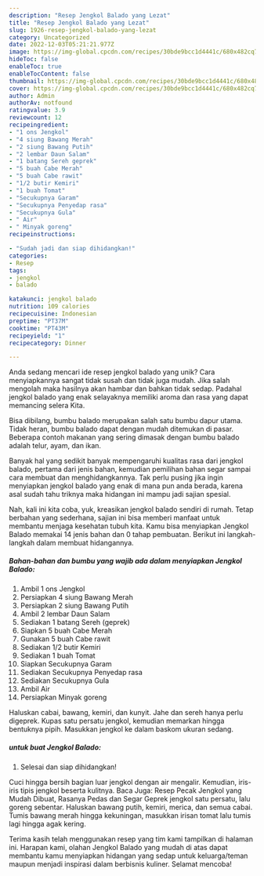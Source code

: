 ```yaml
---
description: "Resep Jengkol Balado yang Lezat"
title: "Resep Jengkol Balado yang Lezat"
slug: 1926-resep-jengkol-balado-yang-lezat
category: Uncategorized
date: 2022-12-03T05:21:21.977Z
image: https://img-global.cpcdn.com/recipes/30bde9bcc1d4441c/680x482cq70/jengkol-balado-foto-resep-utama.jpg
hideToc: false
enableToc: true
enableTocContent: false
thumbnail: https://img-global.cpcdn.com/recipes/30bde9bcc1d4441c/680x482cq70/jengkol-balado-foto-resep-utama.jpg
cover: https://img-global.cpcdn.com/recipes/30bde9bcc1d4441c/680x482cq70/jengkol-balado-foto-resep-utama.jpg
author: Admin
authorAv: notfound
ratingvalue: 3.9
reviewcount: 12
recipeingredient:
- "1 ons Jengkol"
- "4 siung Bawang Merah"
- "2 siung Bawang Putih"
- "2 lembar Daun Salam"
- "1 batang Sereh geprek"
- "5 buah Cabe Merah"
- "5 buah Cabe rawit"
- "1/2 butir Kemiri"
- "1 buah Tomat"
- "Secukupnya Garam"
- "Secukupnya Penyedap rasa"
- "Secukupnya Gula"
- " Air"
- " Minyak goreng"
recipeinstructions:

- "Sudah jadi dan siap dihidangkan!"
categories:
- Resep
tags:
- jengkol
- balado

katakunci: jengkol balado 
nutrition: 109 calories
recipecuisine: Indonesian
preptime: "PT37M"
cooktime: "PT43M"
recipeyield: "1"
recipecategory: Dinner

---
```





Anda sedang mencari ide resep jengkol balado yang unik? Cara menyiapkannya sangat tidak susah dan tidak juga mudah. Jika salah mengolah maka hasilnya akan hambar dan bahkan tidak sedap. Padahal jengkol balado yang enak selayaknya memiliki aroma dan rasa yang dapat memancing selera Kita.





Bisa dibilang, bumbu balado merupakan salah satu bumbu dapur utama. Tidak heran, bumbu balado dapat dengan mudah ditemukan di pasar. Beberapa contoh makanan yang sering dimasak dengan bumbu balado adalah telur, ayam, dan ikan.

Banyak hal yang sedikit banyak mempengaruhi kualitas rasa dari jengkol balado, pertama dari jenis bahan, kemudian pemilihan bahan segar sampai cara membuat dan menghidangkannya. Tak perlu pusing jika ingin menyiapkan jengkol balado yang enak di mana pun anda berada, karena asal sudah tahu triknya maka hidangan ini mampu jadi sajian spesial.






Nah, kali ini kita coba, yuk, kreasikan jengkol balado sendiri di rumah. Tetap berbahan yang sederhana, sajian ini bisa memberi manfaat untuk membantu menjaga kesehatan tubuh kita. Kamu bisa menyiapkan Jengkol Balado memakai 14 jenis bahan dan 0 tahap pembuatan. Berikut ini langkah-langkah dalam membuat hidangannya.

<!--inarticleads1-->

##### Bahan-bahan dan bumbu yang wajib ada dalam menyiapkan Jengkol Balado:

1. Ambil 1 ons Jengkol
1. Persiapkan 4 siung Bawang Merah
1. Persiapkan 2 siung Bawang Putih
1. Ambil 2 lembar Daun Salam
1. Sediakan 1 batang Sereh (geprek)
1. Siapkan 5 buah Cabe Merah
1. Gunakan 5 buah Cabe rawit
1. Sediakan 1/2 butir Kemiri
1. Sediakan 1 buah Tomat
1. Siapkan Secukupnya Garam
1. Sediakan Secukupnya Penyedap rasa
1. Sediakan Secukupnya Gula
1. Ambil  Air
1. Persiapkan  Minyak goreng


Haluskan cabai, bawang, kemiri, dan kunyit. Jahe dan sereh hanya perlu digeprek. Kupas satu persatu jengkol, kemudian memarkan hingga bentuknya pipih. Masukkan jengkol ke dalam baskom ukuran sedang. 

<!--inarticleads2-->

#####  untuk buat Jengkol Balado:


1. Selesai dan siap dihidangkan!

Cuci hingga bersih bagian luar jengkol dengan air mengalir. Kemudian, iris-iris tipis jengkol beserta kulitnya. Baca Juga: Resep Pecak Jengkol yang Mudah Dibuat, Rasanya Pedas dan Segar Geprek jengkol satu persatu, lalu goreng sebentar. Haluskan bawang putih, kemiri, merica, dan semua cabai. Tumis bawang merah hingga kekuningan, masukkan irisan tomat lalu tumis lagi hingga agak kering. 

Terima kasih telah menggunakan resep yang tim kami tampilkan di halaman ini. Harapan kami, olahan Jengkol Balado yang mudah di atas dapat membantu kamu menyiapkan hidangan yang sedap untuk keluarga/teman maupun menjadi inspirasi dalam berbisnis kuliner. Selamat mencoba!
